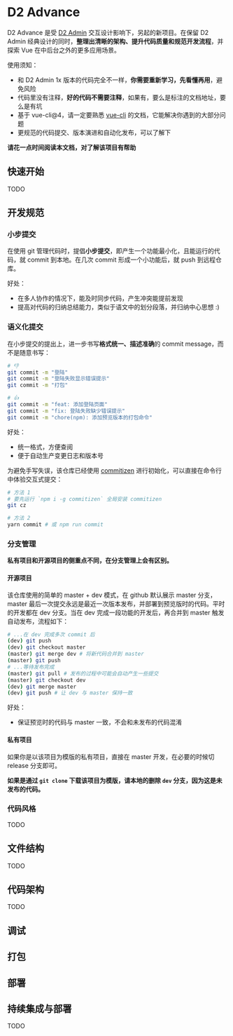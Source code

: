 # D2 Advance

D2 Advance 是受 [D2 Admin](https://github.com/d2-projects/d2-admin/) 交互设计影响下，另起的新项目。在保留 D2 Admin 经典设计的同时，**整理出清晰的架构、提升代码质量和规范开发流程**，并探索 Vue 在中后台之外的更多应用场景。

使用须知：

- 和 D2 Admin 1x 版本的代码完全不一样，**你需要重新学习，先看懂再用**，避免风险
- 代码里没有注释，**好的代码不需要注释**，如果有，要么是标注的文档地址，要么是有坑
- 基于 vue-cli@4，请一定要熟悉 [vue-cli](https://cli.vuejs.org/) 的文档，它能解决你遇到的大部分问题
- 更规范的代码提交、版本演进和自动化发布，可以了解下

**请花一点时间阅读本文档，对了解该项目有帮助**

## 快速开始

TODO

## 开发规范

### 小步提交

在使用 git 管理代码时，提倡**小步提交**，即产生一个功能最小化，且能运行的代码，就 commit 到本地。在几次 commit 形成一个小功能后，就 push 到远程仓库。

好处：
- 在多人协作的情况下，能及时同步代码，产生冲突能提前发现
- 提高对代码的归纳总结能力，类似于语文中的划分段落，并归纳中心思想 :)

### 语义化提交

在小步提交的提出上，进一步书写**格式统一、描述准确**的 commit message，而不是随意书写：

``` bash
# 👎
git commit -m "登陆"
git commit -m "登陆失败显示错误提示"
git commit -m "打包"

# 👍
git commit -m "feat: 添加登陆页面"
git commit -m "fix: 登陆失败缺少错误提示"
git commit -m "chore(npm): 添加预览版本的打包命令"
```

好处：
- 统一格式，方便查阅
- 便于自动生产变更日志和版本号

为避免手写失误，该仓库已经使用 [commitizen](https://github.com/commitizen/cz-cli) 进行初始化，可以直接在命令行中体验交互式提交：

``` bash
# 方法 1
# 要先运行 `npm i -g commitizen` 全局安装 commitizen
git cz

# 方法 2
yarn commit # 或 npm run commit
```

### 分支管理

**私有项目和开源项目的侧重点不同，在分支管理上会有区别。**

#### 开源项目

该仓库使用的简单的 master + dev 模式，在 github 默认展示 master 分支，master 最后一次提交永远是最近一次版本发布，并部署到预览版时的代码。平时的开发都在 dev 分支。当在 dev 完成一段功能的开发后，再合并到 master 触发自动发布，流程如下：

``` bash
# ...在 dev 完成多次 commit 后
(dev) git push
(dev) git checkout master
(master) git merge dev # 将新代码合并到 master
(master) git push
# ...等待发布完成
(master) git pull # 发布的过程中可能会自动产生一些提交
(master) git checkout dev
(dev) git merge master
(dev) git push # 让 dev 与 master 保持一致
```

好处：
- 保证预览时的代码与 master 一致，不会和未发布的代码混淆

#### 私有项目

如果你是以该项目为模版的私有项目，直接在 master 开发，在必要的时候切 release 分支即可。

**如果是通过 `git clone` 下载该项目为模版，请本地的删除 `dev` 分支，因为这是未发布的代码。**

### 代码风格

TODO

## 文件结构

TODO

## 代码架构

TODO

## 调试

## 打包

## 部署

## 持续集成与部署

TODO
